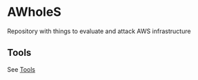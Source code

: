 # AWholeS

Repository with things to evaluate and attack AWS infrastructure

## Tools

See [Tools](docs/tools)
